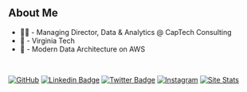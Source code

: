 ## About Me
* 👨‍💻 - Managing Director, Data & Analytics @ CapTech Consulting
* 🏫 - Virginia Tech
* 🔭 - Modern Data Architecture on AWS

<p>&nbsp;</p>

[![GitHub](https://img.shields.io/badge/-GitHub-181717?style=flat-square&logo=github&logoColor=white&link=https://github.com/nathantatum)](https://github.com/nathantatum)
[![Linkedin Badge](https://img.shields.io/badge/-nathantatum-blue?style=flat-square&logo=Linkedin&logoColor=white&link=https://www.linkedin.com/in/nathantatum/)](https://www.linkedin.com/in/nathantatum/)
[![Twitter Badge](https://img.shields.io/badge/-@NathanTatum-00acee?style=flat&logo=Twitter&logoColor=white)](https://twitter.com/intent/follow?screen_name=NathanTatum "Follow on Twitter")
[![Instagram](https://img.shields.io/badge/nathantatum-E4405F?style=flat&logo=Instagram&logoColor=white)](https://www.instagram.com/nathantatum/)
[![Site Stats](https://komarev.com/ghpvc/?username=NathanTatum)](https://github.com/nathantatum)
